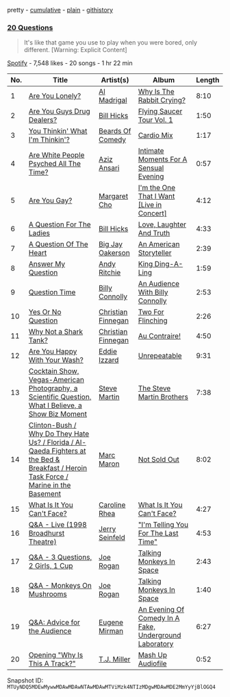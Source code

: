 pretty - [cumulative](/playlists/cumulative/37i9dQZF1DX4b3CsyjLN6p.md) - [plain](/playlists/plain/37i9dQZF1DX4b3CsyjLN6p) - [githistory](https://github.githistory.xyz/mackorone/spotify-playlist-archive/blob/main/playlists/plain/37i9dQZF1DX4b3CsyjLN6p)

### [20 Questions](https://open.spotify.com/playlist/37i9dQZF1DX4b3CsyjLN6p)

> It's like that game you use to play when you were bored, only different\. \[Warning: Explicit Content\]

[Spotify](https://open.spotify.com/user/spotify) - 7,548 likes - 20 songs - 1 hr 22 min

| No. | Title | Artist(s) | Album | Length |
|---|---|---|---|---|
| 1 | [Are You Lonely?](https://open.spotify.com/track/5hKXO3AquHMBqOzWrUh05c) | [Al Madrigal](https://open.spotify.com/artist/4MnpNtb1z463VnWL27oP17) | [Why Is The Rabbit Crying?](https://open.spotify.com/album/7N0Cfve1XDB03ULdSEBawR) | 8:10 |
| 2 | [Are You Guys Drug Dealers?](https://open.spotify.com/track/6BE7LslZLKghWcE7KCdN6o) | [Bill Hicks](https://open.spotify.com/artist/0uoySDfSlj0gRR8I8Xg3lY) | [Flying Saucer Tour Vol\. 1](https://open.spotify.com/album/11GBmWJmCUN57yuiMu6DuG) | 1:50 |
| 3 | [You Thinkin' What I'm Thinkin'?](https://open.spotify.com/track/76BsWx5CizTqxtEgWA7qPZ) | [Beards Of Comedy](https://open.spotify.com/artist/6zggtDJU4YYgFb1sXzPFr8) | [Cardio Mix](https://open.spotify.com/album/03c16HPRz0gmAG6byynKt3) | 1:17 |
| 4 | [Are White People Psyched All The Time?](https://open.spotify.com/track/5B31KBrpz0F2SxANyDJhnV) | [Aziz Ansari](https://open.spotify.com/artist/4SPvdqkhRp1ARWJvxByVuA) | [Intimate Moments For A Sensual Evening](https://open.spotify.com/album/1Haev92kvZf3cCF53qBz6i) | 0:57 |
| 5 | [Are You Gay?](https://open.spotify.com/track/6dorV9tfLwUml3mBYE3zU9) | [Margaret Cho](https://open.spotify.com/artist/7jO2GajJA9YuNIZTb1Z4ij) | [I'm the One That I Want \[Live in Concert\]](https://open.spotify.com/album/7kKlArB6jM3KjykrgcdfUj) | 4:12 |
| 6 | [A Question For The Ladies](https://open.spotify.com/track/3DRXhIg1LLF9E8XhwmahzW) | [Bill Hicks](https://open.spotify.com/artist/0uoySDfSlj0gRR8I8Xg3lY) | [Love, Laughter And Truth](https://open.spotify.com/album/6Mg2KcyE1ZocsplaibQn6M) | 4:33 |
| 7 | [A Question Of The Heart](https://open.spotify.com/track/2WCNV7XBKv5P58Y7tprWF0) | [Big Jay Oakerson](https://open.spotify.com/artist/6WykS91bn7CcqhsnUsoWuX) | [An American Storyteller](https://open.spotify.com/album/5fiT1oHNKEDNrfIooGDaHT) | 2:39 |
| 8 | [Answer My Question](https://open.spotify.com/track/461IkbcnmtpXb2gOYPRbo2) | [Andy Ritchie](https://open.spotify.com/artist/41qsjh7Jp4BeHTH4bxIicd) | [King Ding\-A\-Ling](https://open.spotify.com/album/1EE2elLLJUqycEbs1b1S5F) | 1:59 |
| 9 | [Question Time](https://open.spotify.com/track/2adHZTlefXdwA9nYV3yuaL) | [Billy Connolly](https://open.spotify.com/artist/7ubX7CBZbkPM3O1m2WBBd8) | [An Audience With Billy Connolly](https://open.spotify.com/album/3GHWsz3GsHXxqOpnJN4Zv9) | 2:53 |
| 10 | [Yes Or No Question](https://open.spotify.com/track/0lMESPU3xf4nOpcICnfBAm) | [Christian Finnegan](https://open.spotify.com/artist/4Nwg6u4aPLC7lRbDOQ0pzn) | [Two For Flinching](https://open.spotify.com/album/6HLrkVSjV1E9KEcZ9UiYBM) | 2:26 |
| 11 | [Why Not a Shark Tank?](https://open.spotify.com/track/5qaqA5YdyTtqO387FgJkS8) | [Christian Finnegan](https://open.spotify.com/artist/4Nwg6u4aPLC7lRbDOQ0pzn) | [Au Contraire!](https://open.spotify.com/album/3gsYbfFdMiKBT02t80FA6z) | 4:50 |
| 12 | [Are You Happy With Your Wash?](https://open.spotify.com/track/3MCip4OW2lgBxYDtzhZFnN) | [Eddie Izzard](https://open.spotify.com/artist/3w0Wd4EKdp7NWZMlpENhWA) | [Unrepeatable](https://open.spotify.com/album/1YS8ptX70BPZpYHBd1KMUb) | 9:31 |
| 13 | [Cocktain Show, Vegas\-American Photography, a Scientific Question, What I Believe, a Show Biz Moment](https://open.spotify.com/track/6CuCa9WhcyrqdYz8DaFSjC) | [Steve Martin](https://open.spotify.com/artist/1Bd4UVlqlaKEXYRG3wgrCK) | [The Steve Martin Brothers](https://open.spotify.com/album/1it4DJOfdsBnAqiKGltzkc) | 7:38 |
| 14 | [Clinton\-Bush / Why Do They Hate Us? / Florida / Al\-Qaeda Fighters at the Bed & Breakfast / Heroin Task Force / Marine in the Basement](https://open.spotify.com/track/1jUvLLc08qa7u4V65wsuj7) | [Marc Maron](https://open.spotify.com/artist/66VG2mrV8hpXCAiPI5WYG6) | [Not Sold Out](https://open.spotify.com/album/6yMZxgBJ6P60EtjcAoVlKn) | 8:02 |
| 15 | [What Is It You Can't Face?](https://open.spotify.com/track/6PQpo9nJ0U8t71ppCTLRw2) | [Caroline Rhea](https://open.spotify.com/artist/74pbjvGoRN1lgoio4rx04a) | [What Is It You Can't Face?](https://open.spotify.com/album/2tBagF7dskaIEHGaGreERx) | 4:27 |
| 16 | [Q&A \- Live \(1998 Broadhurst Theatre\)](https://open.spotify.com/track/6tkuQ2i8sODagSbb4tGR76) | [Jerry Seinfeld](https://open.spotify.com/artist/4eQeZFlDU3froIAkzS6vnC) | ["I'm Telling You For The Last Time"](https://open.spotify.com/album/4BeGh12A4w0cMLkXTbi2TM) | 4:53 |
| 17 | [Q&A \- 3 Questions, 2 Girls, 1 Cup](https://open.spotify.com/track/2DfTlNasfXdQkxwDHEv5CY) | [Joe Rogan](https://open.spotify.com/artist/6lrt7LngdzxaQtLIXMraSR) | [Talking Monkeys In Space](https://open.spotify.com/album/31QwhCjSQurAqWZLfCuwSY) | 2:43 |
| 18 | [Q&A \- Monkeys On Mushrooms](https://open.spotify.com/track/0rIDtmE1YaPQHmSeJtdSyi) | [Joe Rogan](https://open.spotify.com/artist/6lrt7LngdzxaQtLIXMraSR) | [Talking Monkeys In Space](https://open.spotify.com/album/31QwhCjSQurAqWZLfCuwSY) | 1:40 |
| 19 | [Q&A: Advice for the Audience](https://open.spotify.com/track/40fjnZjSWkw5dBSjUvMZPb) | [Eugene Mirman](https://open.spotify.com/artist/2405AUADWenBRsMcOcDPd0) | [An Evening Of Comedy In A Fake, Underground Laboratory](https://open.spotify.com/album/2GpjWjIENDf5iGXahLEmkb) | 6:27 |
| 20 | [Opening "Why Is This A Track?"](https://open.spotify.com/track/30I4xIABs2mAQHznGlB9fz) | [T.J\. Miller](https://open.spotify.com/artist/4pWiNDAaXPa91GM47SM8R8) | [Mash Up Audiofile](https://open.spotify.com/album/5RNltDeZCXqXNJbAJn7I7w) | 0:52 |

Snapshot ID: `MTUyNDQ5MDEwMywwMDAwMDAwNTAwMDAwMTViMzk4NTIzMDgwMDAwMDE2MmYyYjBlOGQ4`